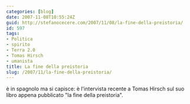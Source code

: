 ```yaml
---
categories: [blog]
date: 2007-11-08T10:55:24Z
guid: http://stefanocecere.com/2007/11/08/la-fine-della-preistoria/
id: 597
tags:
- Politica
- spirito
- Terra 2.0
- Tomas Hirsch
- umanista
title: La fine della preistoria
slug: /2007/11/la-fine-della-preistoria/
---
```


è in spagnolo ma si capisce: è l'intervista recente a Tomas Hirsch sul suo libro appena pubblicato "la fine della preistoria".